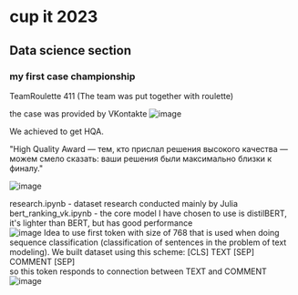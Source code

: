 # cup it 2023
## Data science section
### my first case championship    
TeamRoulette 411 (The team was put together with roulette)   


the case was provided by VKontakte
![image](https://user-images.githubusercontent.com/10894740/229022276-924c1ae8-be1d-4781-a548-a7aac7ca69b6.png)

We achieved to get HQA.   

"High Quality Award — тем, кто прислал решения высокого качества — можем смело сказать: ваши решения были максимально близки к финалу."


![image](https://user-images.githubusercontent.com/10894740/229023813-c4da5bfc-8485-4d34-abe2-34d7b6b10607.png)


research.ipynb - dataset research conducted mainly by Julia   
bert_ranking_vk.ipynb - the core model I have chosen to use is distilBERT, it's lighter than BERT, but has good performance   
![image](https://user-images.githubusercontent.com/10894740/229025119-5a7fe115-c68d-4b40-a141-0f4e81b83bf8.png)
Idea to use first token with size of 768 that is used when doing sequence classification (classification of sentences in the problem of text modeling). We built dataset using this scheme: [CLS] TEXT [SEP] COMMENT [SEP]    
so this token responds to connection between TEXT and COMMENT    
![image](https://user-images.githubusercontent.com/10894740/229026357-5a22a128-776f-42b5-b076-dde431569e25.png)



